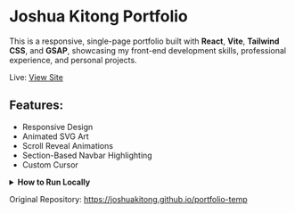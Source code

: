# Joshua Kitong Portfolio

This is a responsive, single-page portfolio built with **React**, **Vite**, **Tailwind CSS**, and **GSAP**, showcasing my front-end development skills, professional experience, and personal projects.

Live: [View Site](https://joshuakitong.github.io/portfolio)

## Features:
 - Responsive Design
 - Animated SVG Art
 - Scroll Reveal Animations
 - Section-Based Navbar Highlighting
 - Custom Cursor

<details>
  <summary><strong>How to Run Locally</strong></summary>

  1. Clone the repo
     `https://github.com/joshuakitong/portfolio`

  2. Install dependencies
     `npm install`

  3. Run the app
     `npm run dev`
</details>

Original Repository: https://joshuakitong.github.io/portfolio-temp